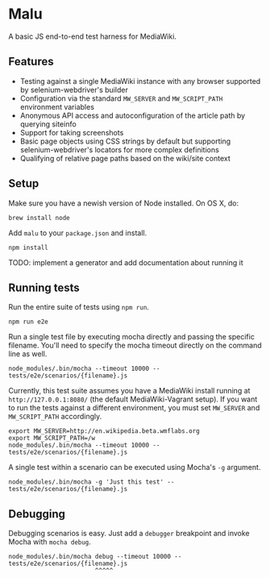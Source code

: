 Malu
====

A basic JS end-to-end test harness for MediaWiki.

Features
--------

 - Testing against a single MediaWiki instance with any browser
   supported by selenium-webdriver's builder
 - Configuration via the standard `MW_SERVER` and `MW_SCRIPT_PATH`
   environment variables
 - Anonymous API access and autoconfiguration of the article path by
   querying siteinfo
 - Support for taking screenshots
 - Basic page objects using CSS strings by default but supporting
   selenium-webdriver's locators for more complex definitions
 - Qualifying of relative page paths based on the wiki/site context

Setup
-----

Make sure you have a newish version of Node installed. On OS X, do:

    brew install node

Add `malu` to your `package.json` and install.

    npm install


TODO: implement a generator and add documentation about running it

Running tests
-------------

Run the entire suite of tests using `npm run`.

    npm run e2e

Run a single test file by executing mocha directly and passing the specific
filename. You'll need to specify the mocha timeout directly on the command
line as well.

    node_modules/.bin/mocha --timeout 10000 -- tests/e2e/scenarios/{filename}.js

Currently, this test suite assumes you have a MediaWiki install running at
`http://127.0.0.1:8080/` (the default MediaWiki-Vagrant setup). If you want to
run the tests against a different environment, you must set `MW_SERVER` and
`MW_SCRIPT_PATH` accordingly.

    export MW_SERVER=http://en.wikipedia.beta.wmflabs.org
    export MW_SCRIPT_PATH=/w
    node_modules/.bin/mocha --timeout 10000 -- tests/e2e/scenarios/{filename}.js

A single test within a scenario can be executed using Mocha's `-g` argument.

    node_modules/.bin/mocha -g 'Just this test' -- tests/e2e/scenarios/{filename}.js

Debugging
---------

Debugging scenarios is easy. Just add a `debugger` breakpoint and invoke Mocha
with `mocha debug`.

    node_modules/.bin/mocha debug --timeout 10000 -- tests/e2e/scenarios/{filename}.js
                            ^^^^^

